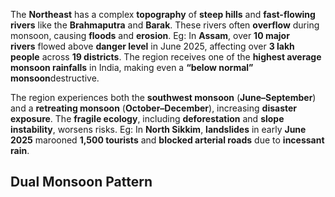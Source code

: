 The **Northeast** has a complex **topography** of **steep hills** and **fast-flowing rivers** like the **Brahmaputra** and **Barak**.
These rivers often **overflow** during monsoon, causing **floods** and **erosion**. Eg: In **Assam**, over **10 major rivers** flowed above **danger level** in June 2025, affecting over **3 lakh people** across **19 districts**.
The region receives one of the **highest average monsoon rainfalls** in India, making even a **“below normal” monsoon**destructive.

The region experiences both the **southwest monsoon** (**June–September**) and a **retreating monsoon** (**October–December**), increasing **disaster exposure**. The **fragile ecology**, including **deforestation** and **slope instability**, worsens risks. Eg: In **North Sikkim**, **landslides** in early **June 2025** marooned **1,500 tourists** and **blocked arterial roads** due to **incessant rain**.

## **Dual Monsoon Pattern**
